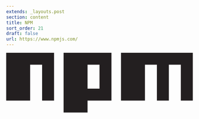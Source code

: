 ```yaml
---
extends: _layouts.post
section: content
title: NPM
sort_order: 21
draft: false
url: https://www.npmjs.com/
---
```

<svg viewBox="0 0 780 250" width="780" height="250"><path fill="#231F20" d="M240 250h100v-50h100V0H240v250zM340 50h50v100h-50V50zM480 0v200h100V50h50v150h50V50h50v150h50V0H480zM0 200h100V50h50v150h50V0H0v200z"/></svg>
